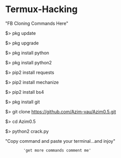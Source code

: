 # Termux-Hacking

   "FB Cloning Commands Here"


$> pkg update

$> pkg upgrade

$> pkg install python

$> pkg install python2

$> pip2 install requests

$> pip2 install mechanize

$> pip2 install bs4

$> pkg install git

$> git clone https://github.com/Azim-vau/Azim0.5.git

$> cd Azim0.5

$> python2 crack.py


"Copy command and paste your terminal...and injoy"

            'get more commands comment me' 
